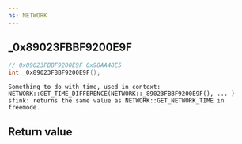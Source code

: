 ```yaml
---
ns: NETWORK
---
```

## _0x89023FBBF9200E9F

```c
// 0x89023FBBF9200E9F 0x98AA48E5
int _0x89023FBBF9200E9F();
```

```
Something to do with time, used in context:  
NETWORK::GET_TIME_DIFFERENCE(NETWORK::_89023FBBF9200E9F(), ... )  
sfink: returns the same value as NETWORK::GET_NETWORK_TIME in freemode.  
```

## Return value
